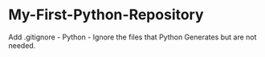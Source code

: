 # My-First-Python-Repository
Add .gitignore - Python - Ignore the files that Python Generates but are not needed.
